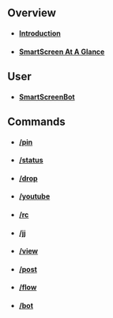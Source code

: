 
## Overview
 
 * #### [Introduction](overview/README.md)
 * #### [SmartScreen At A Glance](overview/preface.md)
 



## User
 
 * #### [SmartScreenBot](user/ssbot.md)
 
 
 
 
## Commands
 
 * #### [/pin](commands/pin.md)
 * #### [/status](commands/status.md)
 * #### [/drop](commands/drop.md)
 * #### [/youtube](commands/yutub.md)
 * #### [/rc](commands/rc.md)
 * #### [/jj](commands/jj.md)
 * #### [/view](commands/view.md)
 * #### [/post](commands/post.md)
 * #### [/flow](commands/flow.md)
 * #### [/bot](commands/bot.md)
